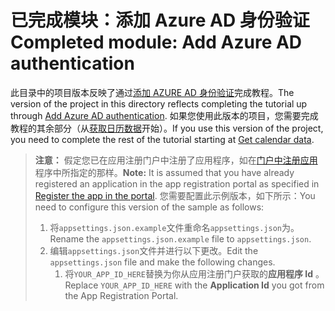 # <a name="completed-module-add-azure-ad-authentication"></a><span data-ttu-id="01845-101">已完成模块：添加 Azure AD 身份验证</span><span class="sxs-lookup"><span data-stu-id="01845-101">Completed module: Add Azure AD authentication</span></span>

<span data-ttu-id="01845-102">此目录中的项目版本反映了通过[添加 AZURE AD 身份验证](https://docs.microsoft.com/graph/tutorials/dotnet-core?tutorial-step=3)完成教程。</span><span class="sxs-lookup"><span data-stu-id="01845-102">The version of the project in this directory reflects completing the tutorial up through [Add Azure AD authentication](https://docs.microsoft.com/graph/tutorials/dotnet-core?tutorial-step=3).</span></span> <span data-ttu-id="01845-103">如果您使用此版本的项目，您需要完成教程的其余部分（从[获取日历数据](https://docs.microsoft.com/graph/tutorials/dotnet-core?tutorial-step=4)开始）。</span><span class="sxs-lookup"><span data-stu-id="01845-103">If you use this version of the project, you need to complete the rest of the tutorial starting at [Get calendar data](https://docs.microsoft.com/graph/tutorials/dotnet-core?tutorial-step=4).</span></span>

> <span data-ttu-id="01845-104">**注意：** 假定您已在应用注册门户中注册了应用程序，如在[门户中注册应用](https://docs.microsoft.com/graph/tutorials/dotnet-core?tutorial-step=2)程序中所指定的那样。</span><span class="sxs-lookup"><span data-stu-id="01845-104">**Note:** It is assumed that you have already registered an application in the app registration portal as specified in [Register the app in the portal](https://docs.microsoft.com/graph/tutorials/dotnet-core?tutorial-step=2).</span></span> <span data-ttu-id="01845-105">您需要配置此示例版本，如下所示：</span><span class="sxs-lookup"><span data-stu-id="01845-105">You need to configure this version of the sample as follows:</span></span>
>
> 1. <span data-ttu-id="01845-106">将`appsettings.json.example`文件重命名`appsettings.json`为。</span><span class="sxs-lookup"><span data-stu-id="01845-106">Rename the `appsettings.json.example` file to `appsettings.json`.</span></span>
> 1. <span data-ttu-id="01845-107">编辑`appsettings.json`文件并进行以下更改。</span><span class="sxs-lookup"><span data-stu-id="01845-107">Edit the `appsettings.json` file and make the following changes.</span></span>
>     1. <span data-ttu-id="01845-108">将`YOUR_APP_ID_HERE`替换为你从应用注册门户获取的**应用程序 Id** 。</span><span class="sxs-lookup"><span data-stu-id="01845-108">Replace `YOUR_APP_ID_HERE` with the **Application Id** you got from the App Registration Portal.</span></span>
